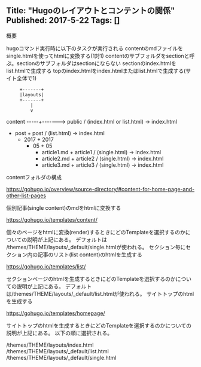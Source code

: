Title: "Hugoのレイアウトとコンテントの関係"
Published: 2017-5-22
Tags: []
---


概要

hugoコマンド実行時に以下のタスクが実行される
contentのmdファイルをsingle.htmlを使ってhtmlに変換する(1対1)
contentのサブフォルダをsectionと呼ぶ。sectionのサブフォルダはsectionにならない
sectionのindex.htmlをlist.htmlで生成する
topのindex.htmlをindex.htmlまたはlist.htmlで生成する(サイト全体で1)

         +-------+
         |layouts|
         +-------+
             |
             v
content -----+-------> public / (index.html or list.html) -> index.html
  + post                    + post / (list.html) -> index.html
    + 2017                    + 2017
      + 05                      + 05
        + article1.md             + article1 / (single.html) -> index.html
        + article2.md             + article2 / (single.html) -> index.html
        + article3.md             + article3 / (single.html) -> index.html

contentフォルダの構成

https://gohugo.io/overview/source-directory/#content-for-home-page-and-other-list-pages

個別記事(single content)のmdをhtmlに変換する

https://gohugo.io/templates/content/

個々のページをhtmlに変換(render)するときにどのTemplateを選択するのかについての説明が上記にある。
デフォルトは /themes/THEME/layouts/_default/single.htmlが使われる。
セクション毎にセクション内の記事のリスト(list content)のhtmlを生成する

https://gohugo.io/templates/list/

セクションページのhtmlを生成するときにどのTemplateを選択するのかについての説明が上記にある。
デフォルトは/themes/THEME/layouts/_default/list.htmlが使われる。
サイトトップのhtmlを生成する

https://gohugo.io/templates/homepage/

サイトトップのhtmlを生成するときにどのTemplateを選択するのかについての説明が上記にある。
以下の順に選択される。

/themes/THEME/layouts/index.html
/themes/THEME/layouts/_default/list.html
/themes/THEME/layouts/_default/single.html

